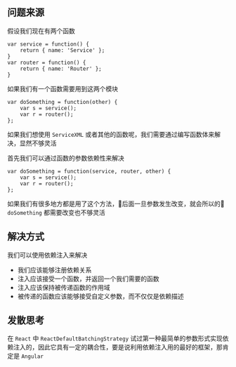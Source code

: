 ## 问题来源
假设我们现在有两个函数
```
var service = function() {
    return { name: 'Service' };
}
var router = function() {
    return { name: 'Router' };
}
```
如果我们有一个函数需要用到这两个模块
```
var doSomething = function(other) {
    var s = service();
    var r = router();
};
```
如果我们想使用 ``ServiceXML`` 或者其他的函数呢，我们需要通过编写函数体来解决，显然不够灵活

首先我们可以通过函数的参数依赖性来解决
```
var doSomething = function(service, router, other) {
    var s = service();
    var r = router();
};
```
如果我们有很多地方都是用了这个方法，后面一旦参数发生改变，就会所以的 ``doSomething`` 都需要改变也不够灵活

## 解决方式
我们可以使用依赖注入来解决

* 我们应该能够注册依赖关系
* 注入应该接受一个函数，并返回一个我们需要的函数
* 注入应该保持被传递函数的作用域
* 被传递的函数应该能够接受自定义参数，而不仅仅是依赖描述

## 发散思考
在 ``React`` 中 ``ReactDefaultBatchingStrategy`` 试过第一种最简单的参数形式实现依赖注入的，因此它具有一定的耦合性，要是说利用依赖注入用的最好的框架，那肯定是 ``Angular``